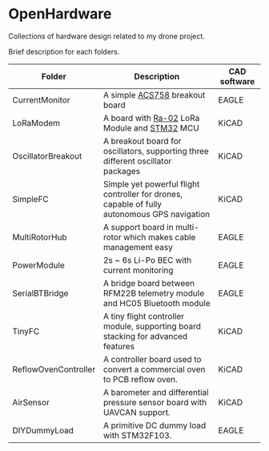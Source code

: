 # OpenHardware
Collections of hardware design related to my drone project.

Brief description for each folders.

| Folder | Description | CAD software |
|---|---|---|
| CurrentMonitor | A simple [ACS758](https://www.allegromicro.com/en/Products/Current-Sensor-ICs/Fifty-To-Two-Hundred-Amp-Integrated-Conductor-Sensor-ICs/ACS758.aspx) breakout board | EAGLE |
| LoRaModem | A board with [Ra-02](http://wiki.ai-thinker.com/_media/lora/docs/c048ps01a1_ra-02_product_specification_v1.1.pdf) LoRa Module and [STM32](https://www.st.com/en/microcontrollers/stm32f103cb.html) MCU | KiCAD |
| OscillatorBreakout | A breakout board for oscillators, supporting three different oscillator packages | KiCAD |
| SimpleFC | Simple yet powerful flight controller for drones, capable of fully autonomous GPS navigation | KiCAD |
| MultiRotorHub | A support board in multi-rotor which makes cable management easy | EAGLE |
| PowerModule  | 2s ~ 6s Li-Po BEC with current monitoring |EAGLE  |
| SerialBTBridge | A bridge board between RFM22B telemetry module and HC05 Bluetooth module | EAGLE |
| TinyFC | A tiny flight controller module, supporting board stacking for advanced features | KiCAD |
| ReflowOvenController | A controller board used to convert a commercial oven to PCB reflow oven. | KiCAD |
| AirSensor | A barometer and differential pressure sensor board with UAVCAN support. | KiCAD |
| DIYDummyLoad | A primitive DC dummy load with STM32F103. | EAGLE |
